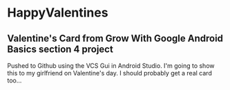 # HappyValentines

## Valentine's Card from Grow With Google Android Basics section 4 project

Pushed to Github using the VCS Gui in Android Studio. I'm going to show this to my girlfriend on Valentine's day. 
I should probably get a real card too...

